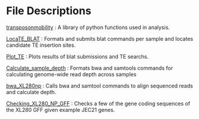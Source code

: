 # File Descriptions

[transposonmobility](https://github.com/magwenelab/Transposon-mobility/blob/main/SCRIPTS/transposonmobility.py) : A library of python functions used in analysis.

[LocaTE_BLAT](https://github.com/magwenelab/Transposon-mobility/blob/main/SCRIPTS/LocaTE_BLAT.ipynb) : Formats and submits blat commands per sample and locates candidate TE insertion sites.

[Plot_TE](https://github.com/magwenelab/Transposon-mobility/blob/main/SCRIPTS/Plot_TE.ipynb) : Plots results of blat submissions and TE searchs. 

[Calculate_sample_depth](https://github.com/magwenelab/Transposon-mobility/blob/main/SCRIPTS/Calculate_sample_depth.ipynb) : Formats bwa and samtools commands for calculating genome-wide read depth across samples

[bwa_XL280np](https://github.com/magwenelab/Transposon-mobility/blob/main/SCRIPTS/bwa_XL280np.sh) : Calls bwa and samtool commands to align sequenced reads and calculate depth.

[Checking_XL280_NP_GFF](https://github.com/magwenelab/Transposon-mobility/blob/main/SCRIPTS/Checking_XL280_NP_GFF.ipynb) : Checks a few of the gene coding sequences of the XL280 GFF given example JEC21 genes.  